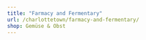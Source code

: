 ```yaml
---
title: "Farmacy and Fermentary"
url: /charlottetown/farmacy-and-fermentary/
shop: Gemüse & Obst
---
```


